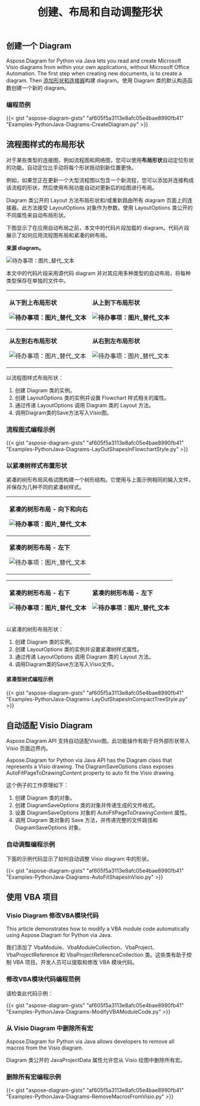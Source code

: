 ﻿---
title: 创建、布局和自动调整形状
type: docs
weight: 10
url: /zh/python-java/create-layout-and-auto-fit-shapes/
---
## **创建一个 Diagram**
Aspose.Diagram for Python via Java lets you read and create Microsoft Visio diagrams from within your own applications, without Microsoft Office Automation. The first step when creating new documents, is to create a diagram. Then [添加形状和连接器](/diagram/zh/python-java/add-and-connect-visio-shapes/)构建 diagram。使用 Diagram 类的默认构造函数创建一个新的 diagram。
### **编程范例**
{{< gist "aspose-diagram-gists" "af605f5a3113e8afc05e4bae8990fb41" "Examples-PythonJava-Diagrams-CreateDiagram.py" >}}
## **流程图样式的布局形状**
对于某些类型的连接图，例如流程图和网络图，您可以使用**布局形状**自动定位形状的功能。自动定位比手动将每个形状拖动到新位置更快。

例如，如果您正在更新一个大型流程图以包含一个新流程，您可以添加并连接构成该流程的形状，然后使用布局功能自动对更新后的绘图进行布局。

Diagram 类公开的 Layout 方法布局形状和/或重新路由所有 diagram 页面上的连接器。此方法接受 LayoutOptions 对象作为参数。使用 LayoutOptions 类公开的不同属性来自动布局形状。

下图显示了在应用自动布局之前，本文中的代码片段加载的 diagram。代码片段展示了如何应用流程图布局和紧凑的树布局。

**来源 diagram。** 

![待办事项：图片_替代_文本](create-layout-and-auto-fit-shapes_1.png)

本文中的代码片段采用源代码 diagram 并对其应用多种类型的自动布局，将每种类型保存在单独的文件中。

|<p>**从下到上布局形状** </p><p>![待办事项：图片_替代_文本](create-layout-and-auto-fit-shapes_2.png)</p>|<p>**从上到下布局形状** </p><p>![待办事项：图片_替代_文本](create-layout-and-auto-fit-shapes_3.png)</p>|
|:- |:- |
|<p>**从左到右布局形状** </p><p>![待办事项：图片_替代_文本](create-layout-and-auto-fit-shapes_4.png)</p>|<p>**从右到左布局形状** </p><p>![待办事项：图片_替代_文本](create-layout-and-auto-fit-shapes_5.png)</p>|
以流程图样式布局形状：

1. 创建 Diagram 类的实例。
1. 创建 LayoutOptions 类的实例并设置 Flowchart 样式相关的属性。
1. 通过传递 LayoutOptions 调用 Diagram 类的 Layout 方法。
1. 调用Diagram类的Save方法写入Visio图。
### **流程图式编程示例**
{{< gist "aspose-diagram-gists" "af605f5a3113e8afc05e4bae8990fb41" "Examples-PythonJava-Diagrams-LayOutShapesInFlowchartStyle.py" >}}
### **以紧凑树样式布置形状**
紧凑的树形布局风格试图构建一个树形结构。它使用与上面示例相同的输入文件，并保存为几种不同的紧凑树样式。

|<p>**紧凑的树形布局 - 向下和向右** </p><p>![待办事项：图片_替代_文本](create-layout-and-auto-fit-shapes_6.png)</p>|
|:- |
|<p>**紧凑的树形布局 - 左下** </p><p>![待办事项：图片_替代_文本](create-layout-and-auto-fit-shapes_7.png)</p>|


|<p>**紧凑的树形布局 - 右下** </p><p>![待办事项：图片_替代_文本](create-layout-and-auto-fit-shapes_8.png)</p>|<p>**紧凑的树形布局 - 左下** </p><p>![待办事项：图片_替代_文本](create-layout-and-auto-fit-shapes_9.png)</p>|
|:- |:- |
以紧凑的树形布局形状：

1. 创建 Diagram 类的实例。
1. 创建 LayoutOptions 类的实例并设置紧凑树样式属性。
1. 通过传递 LayoutOptions 调用 Diagram 类的 Layout 方法。
1. 调用Diagram类的Save方法写入Visio文件。
#### **紧凑型树式编程示例**
{{< gist "aspose-diagram-gists" "af605f5a3113e8afc05e4bae8990fb41" "Examples-PythonJava-Diagrams-LayOutShapesInCompactTreeStyle.py" >}}
## **自动适配 Visio Diagram**
Aspose.Diagram API 支持自动适配Visio图。此功能操作有助于将外部形状带入 Visio 页面边界内。

Aspose.Diagram for Python via Java API has the Diagram class that represents a Visio drawing. The DiagramSaveOptions class exposes AutoFitPageToDrawingContent property to auto fit the Visio drawing.

这个例子的工作原理如下：

1. 创建 Diagram 类的对象。
1. 创建 DiagramSaveOptions 类的对象并传递生成的文件格式。
1. 设置 DiagramSaveOptions 对象的 AutoFitPageToDrawingContent 属性。
1. 调用 Diagram 类对象的 Save 方法，并传递完整的文件路径和 DiagramSaveOptions 对象。
### **自动调整编程示例**
下面的示例代码显示了如何自动调整 Visio diagram 中的形状。

{{< gist "aspose-diagram-gists" "af605f5a3113e8afc05e4bae8990fb41" "Examples-PythonJava-Diagrams-AutoFitShapesInVisio.py" >}}
## **使用 VBA 项目**
### **Visio Diagram 修改VBA模块代码**
This article demonstrates how to modify a VBA module code automatically using Aspose.Diagram for Python via Java.

我们添加了 VbaModule、VbaModuleCollection、VbaProject、VbaProjectReference 和 VbaProjectReferenceCollection 类。这些类有助于控制 VBA 项目。开发人员可以提取和修改 VBA 模块代码。
### **修改VBA模块代码编程范例**
请检查此代码示例：

{{< gist "aspose-diagram-gists" "af605f5a3113e8afc05e4bae8990fb41" "Examples-PythonJava-Diagrams-ModifyVBAModuleCode.py" >}}
### **从 Visio Diagram 中删除所有宏**
Aspose.Diagram for Python via Java allows developers to remove all macros from the Visio diagram.

Diagram 类公开的 JavaProjectData 属性允许您从 Visio 绘图中删除所有宏。
### **删除所有宏编程示例**
{{< gist "aspose-diagram-gists" "af605f5a3113e8afc05e4bae8990fb41" "Examples-PythonJava-Diagrams-RemoveMacrosFromVisio.py" >}}
